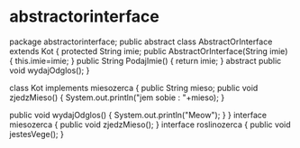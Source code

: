 # abstractorinterface
package abstractorinterface;
public abstract class AbstractOrInterface extends Kot
{
    protected String imie;
    public AbstractOrInterface(String imie)
    {
    this.imie=imie;
    }
    public String PodajImie()
    {
        return imie;
    }
abstract public void wydajOdglos();
}

 class Kot implements miesozerca
{
     public String mieso;
   public void zjedzMieso()
   {
       System.out.println("jem sobie : "+mieso);
   }
   
   
public void wydajOdglos()
{
    System.out.println("Meow");
}
}
interface miesozerca
{
public void zjedzMieso();
        }
interface roslinozerca
{
public void jestesVege();
}
